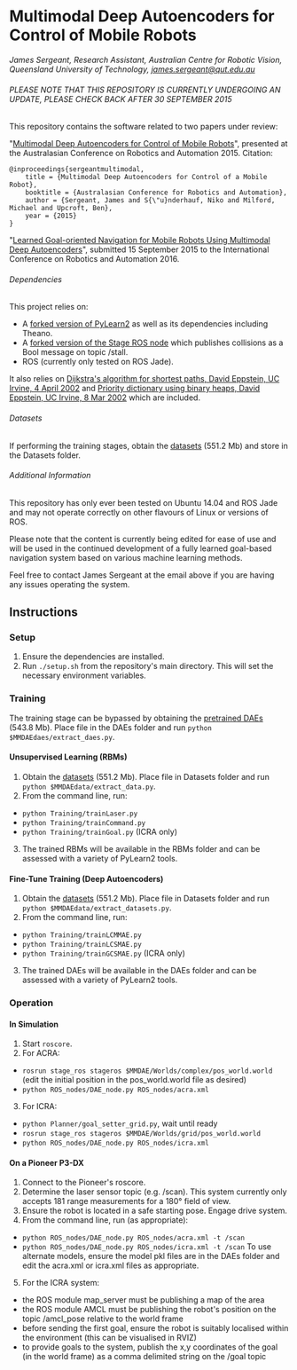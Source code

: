 # Multimodal Deep Autoencoders for Control of Mobile Robots
*James Sergeant, Research Assistant, Australian Centre for Robotic Vision, Queensland University of Technology, james.sergeant@qut.edu.au*

###### PLEASE NOTE THAT THIS REPOSITORY IS CURRENTLY UNDERGOING AN UPDATE, PLEASE CHECK BACK AFTER 30 SEPTEMBER 2015

This repository contains the software related to two papers under review:

"[Multimodal Deep Autoencoders for Control of Mobile Robots](http://bit.ly/acraMMDAE "Multimodal Deep Autoencoders for Control of Mobile Robots")", presented at the Australasian Conference on Robotics and Automation 2015. Citation:

```
@inproceedings{sergeantmultimodal,
	title = {Multimodal Deep Autoencoders for Control of a Mobile Robot},
	booktitle = {Australasian Conference for Robotics and Automation},
	author = {Sergeant, James and S{\"u}nderhauf, Niko and Milford, Michael and Upcroft, Ben},
	year = {2015}
}
```

"[Learned Goal-oriented Navigation for Mobile Robots Using Multimodal Deep Autoencoders](http://bit.ly/icraMMDAE "Learned Goal-oriented Navigation for Mobile Robots Using Multimodal Deep Autoencoders")", submitted 15 September 2015 to the International Conference on Robotics and Automation 2016.

###### Dependencies
This project relies on:
* A [forked version of PyLearn2](https://github.com/jamessergeant/pylearn2.git "Forked PyLearn2") as well as its dependencies including Theano.
* A [forked version of the Stage ROS node](https://github.com/jamessergeant/stage_ros.git "Forked Stage ROS node") which publishes collisions as a Bool message on topic /stall.
* ROS (currently only tested on ROS Jade).

It also relies on [Dijkstra's algorithm for shortest paths, David Eppstein, UC Irvine, 4 April 2002](http://aspn.activestate.com/ASPN/Cookbook/Python/Recipe/117228) and [Priority dictionary using binary heaps, David Eppstein, UC Irvine, 8 Mar 2002](http://code.activestate.com/recipes/117228-priority-dictionary/) which are included.

###### Datasets
If performing the training stages, obtain the [datasets](http://bit.ly/MMDAEdata "MMDAE datasets") (551.2 Mb) and store in the Datasets folder.

###### Additional Information
This repository has only ever been tested on Ubuntu 14.04 and ROS Jade and may not operate correctly on other flavours of Linux or versions of ROS.

Please note that the content is currently being edited for ease of use and will be used in the continued development of a fully learned goal-based navigation system based on various machine learning methods.

Feel free to contact James Sergeant at the email above if you are having any issues operating the system.

## Instructions

### Setup
1. Ensure the dependencies are installed.
2. Run `./setup.sh` from the repository's main directory. This will set the necessary environment variables.

### Training

The training stage can be bypassed by obtaining the [pretrained DAEs](http://bit.ly/daesMMDAE "Pretrained DAEs") (543.8 Mb). Place file in the DAEs folder and run `python $MMDAEdaes/extract_daes.py`.

#### Unsupervised Learning (RBMs)
1. Obtain the [datasets](http://bit.ly/MMDAEdata "MMDAE datasets") (551.2 Mb). Place file in Datasets folder and run `python $MMDAEdata/extract_data.py`.
2. From the command line, run:
  * `python Training/trainLaser.py`
  * `python Training/trainCommand.py`
  * `python Training/trainGoal.py` (ICRA only)
3. The trained RBMs will be available in the RBMs folder and can be assessed with a variety of PyLearn2 tools.

#### Fine-Tune Training (Deep Autoencoders)
1. Obtain the [datasets](http://bit.ly/MMDAEdata "MMDAE datasets") (551.2 Mb). Place file in Datasets folder and run `python $MMDAEdata/extract_datasets.py`.
2. From the command line, run:
  * `python Training/trainLCMMAE.py`
  * `python Training/trainLCSMAE.py`
  * `python Training/trainGCSMAE.py` (ICRA only)
3. The trained DAEs will be available in the DAEs folder and can be assessed with a variety of PyLearn2 tools.

### Operation

#### In Simulation
1. Start `roscore`.
2. For ACRA:
  * `rosrun stage_ros stageros $MMDAE/Worlds/complex/pos_world.world` (edit the initial position in the pos_world.world file as desired)
  * `python ROS_nodes/DAE_node.py ROS_nodes/acra.xml`
3. For ICRA:
  * `python Planner/goal_setter_grid.py`, wait until ready
  * `rosrun stage_ros stageros $MMDAE/Worlds/grid/pos_world.world`
  * `python ROS_nodes/DAE_node.py ROS_nodes/icra.xml`

#### On a Pioneer P3-DX
1. Connect to the Pioneer's roscore.
2. Determine the laser sensor topic (e.g. /scan). This system currently only accepts 181 range measurements for a 180&deg; field of view.
3. Ensure the robot is located in a safe starting pose. Engage drive system.
4. From the command line, run (as appropriate):
  * `python ROS_nodes/DAE_node.py ROS_nodes/acra.xml -t /scan`
  * `python ROS_nodes/DAE_node.py ROS_nodes/icra.xml -t /scan`
  To use alternate models, ensure the model pkl files are in the DAEs folder and edit the acra.xml or icra.xml files as appropriate.
5. For the ICRA system:
  * the ROS module map_server must be publishing a map of the area
  * the ROS module AMCL must be publishing the robot's position on the topic /amcl_pose relative to the world frame
  * before sending the first goal, ensure the robot is suitably localised within the environment (this can be visualised in RVIZ)
  * to provide goals to the system, publish the x,y coordinates of the goal (in the world frame) as a comma delimited string on the /goal topic

